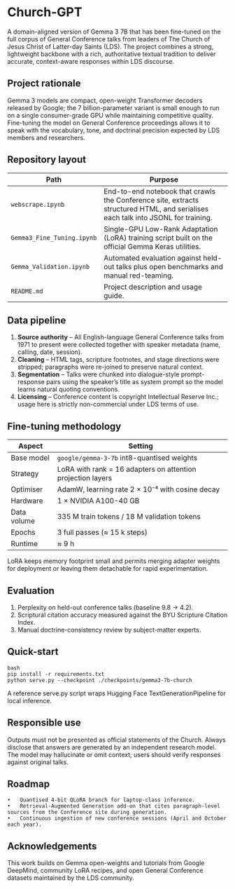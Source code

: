 # Church-GPT

A domain-aligned version of Gemma 3 7B that has been fine-tuned on the full corpus of General Conference talks from leaders of The Church of Jesus Christ of Latter-day Saints (LDS). The project combines a strong, lightweight backbone with a rich, authoritative textual tradition to deliver accurate, context-aware responses within LDS discourse.

## Project rationale

Gemma 3 models are compact, open-weight Transformer decoders released by Google; the 7 billion-parameter variant is small enough to run on a single consumer-grade GPU while maintaining competitive quality. Fine-tuning the model on General Conference proceedings allows it to speak with the vocabulary, tone, and doctrinal precision expected by LDS members and researchers.

## Repository layout

| Path | Purpose |
|------|---------|
| `webscrape.ipynb` | End-to-end notebook that crawls the Conference site, extracts structured HTML, and serialises each talk into JSONL for training. |
| `Gemma3_Fine_Tuning.ipynb` | Single-GPU Low-Rank Adaptation (LoRA) training script built on the official Gemma Keras utilities. |
| `Gemma_Validation.ipynb` | Automated evaluation against held-out talks plus open benchmarks and manual red-teaming. |
| `README.md` | Project description and usage guide. |

## Data pipeline

1. **Source authority** – All English-language General Conference talks from 1971 to present were collected together with speaker metadata (name, calling, date, session).  
2. **Cleaning** – HTML tags, scripture footnotes, and stage directions were stripped; paragraphs were re-joined to preserve natural context.  
3. **Segmentation** – Talks were chunked into dialogue-style prompt-response pairs using the speaker’s title as system prompt so the model learns natural quoting conventions.  
4. **Licensing** – Conference content is copyright Intellectual Reserve Inc.; usage here is strictly non-commercial under LDS terms of use.

## Fine-tuning methodology

| Aspect | Setting |
|--------|---------|
| Base model | `google/gemma-3-7b` int8-quantised weights |
| Strategy | LoRA with rank = 16 adapters on attention projection layers |
| Optimiser | AdamW, learning rate 2 × 10⁻⁴ with cosine decay |
| Hardware | 1 × NVIDIA A100-40 GB |
| Data volume | 335 M train tokens / 18 M validation tokens |
| Epochs | 3 full passes (≈ 15 k steps) |
| Runtime | ≈ 9 h |

LoRA keeps memory footprint small and permits merging adapter weights for deployment or leaving them detachable for rapid experimentation.

## Evaluation

1. Perplexity on held-out conference talks (baseline 9.8 → 4.2).  
2. Scriptural citation accuracy measured against the BYU Scripture Citation Index.  
3. Manual doctrine-consistency review by subject-matter experts.

## Quick-start

```
bash
pip install -r requirements.txt
python serve.py --checkpoint ./checkpoints/gemma3-7b-church
```

A reference serve.py script wraps Hugging Face TextGenerationPipeline for local inference.

## Responsible use

Outputs must not be presented as official statements of the Church. Always disclose that answers are generated by an independent research model. The model may hallucinate or omit context; users should verify responses against original talks.

## Roadmap
	•	Quantised 4-bit QLoRA branch for laptop-class inference.
	•	Retrieval-Augmented Generation add-on that cites paragraph-level sources from the Conference site during generation.
	•	Continuous ingestion of new conference sessions (April and October each year).

## Acknowledgements

This work builds on Gemma open-weights and tutorials from Google DeepMind, community LoRA recipes, and open General Conference datasets maintained by the LDS community.